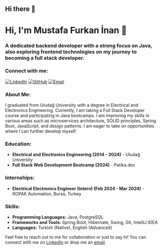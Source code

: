 ## Hi there 👋
# Hi, I'm Mustafa Furkan İnan 👋

### A dedicated backend developer with a strong focus on Java, also exploring frontend technologies on my journey to becoming a full stack developer.



### Connect with me:
[![LinkedIn](https://img.shields.io/badge/LinkedIn-Connect-blue)](https://www.linkedin.com/in/mustafa-furkan-inan) [![GitHub](https://img.shields.io/badge/GitHub-Follow-black)](https://github.com/mufinan) [![Email](https://img.shields.io/badge/Email-Contact-red)](mailto:mufinan@gmail.com)

### About Me:

I graduated from Uludağ University with a degree in Electrical and Electronics Engineering. Currently, I am taking a Full Stack Developer course and participating in Java bootcamps. I am improving my skills in various areas such as microservices architecture, SOLID principles, Spring Boot, JavaScript, and design patterns. I am eager to take on opportunities where I can further develop myself.

### Education:
- **Electrical and Electronics Engineering (2014 - 2024)** - Uludağ University
- **Full Stack Web Development Bootcamp (2024)** - Patika.dev

### Internships:
- **Electrical Electronics Engineer (Intern) (Feb 2024 - Mar 2024)** - ROPAK Automation, Bursa, Turkey


### Skills:
- **Programming Languages:** Java, PostgreSQL
- **Frameworks and Tools:** Spring Boot, Hibernate, Swing, Git, IntelliJ IDEA
- **Languages:** Turkish (Native), English (Advanced)


Feel free to reach out to me for collaboration or just to say hi! You can connect with me on [LinkedIn](https://www.linkedin.com/in/mustafa-furkan-inan) or drop me an [email](mailto:mufinan@gmail.com).
